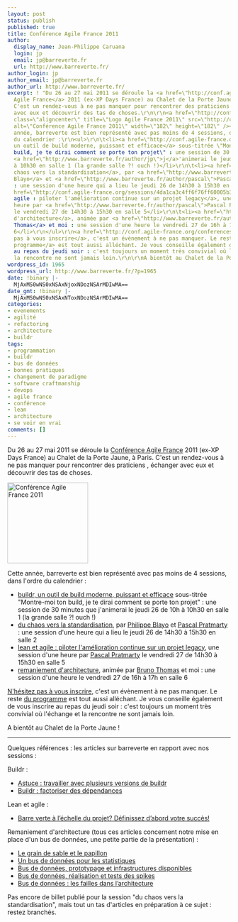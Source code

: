 ```yaml
---
layout: post
status: publish
published: true
title: Conférence Agile France 2011
author:
  display_name: Jean-Philippe Caruana
  login: jp
  email: jp@barreverte.fr
  url: http://www.barreverte.fr/
author_login: jp
author_email: jp@barreverte.fr
author_url: http://www.barreverte.fr/
excerpt: ! "Du 26 au 27 mai 2011 se déroule la <a href=\"http://conf.agile-france.org/\">Conférence
  Agile France</a> 2011 (ex-XP Days France) au Chalet de la Porte Jaune, à Paris.
  C'est un rendez-vous à ne pas manquer pour rencontrer des praticiens , échanger
  avec eux et découvrir des tas de choses.\r\n\r\n<a href=\"http://conf.agile-france.org/\"><img
  class=\"aligncenter\" title=\"Logo Agile France 2011\" src=\"http://conf.agile-france.org/images/AgileFranceConference2011-logo.png\"
  alt=\"Conférence Agile France 2011\" width=\"182\" height=\"182\" /></a>\r\n\r\nCette
  année, barreverte est bien représenté avec pas moins de 4 sessions, dans l'ordre
  du calendrier :\r\n<ul>\r\n\t<li><a href=\"http://conf.agile-france.org/sessions/4d8ccbac4ff6f77395000d18\">buildr,
  un outil de build moderne, puissant et efficace</a> sous-titrée \"Montre-moi ton
  build, je te dirai comment se porte ton projet\" : une session de 30 minutes que
  <a href=\"http://www.barreverte.fr/author/jp\">j</a>'animerai le jeudi 26 de 10h
  à 10h30 en salle 1 (la grande salle ?! ouch !)</li>\r\n\t<li><a href=\"http://conf.agile-france.org/sessions/4d90ae054ff6f7432f0001c5\">du
  chaos vers la standardisation</a>, par <a href=\"http://www.barreverte.fr/author/philippe\">Philippe
  Blayo</a> et <a href=\"http://www.barreverte.fr/author/pascal\">Pascal Pratmarty</a>
  : une session d'une heure qui a lieu le jeudi 26 de 14h30 à 15h30 en salle 2</li>\r\n\t<li><a
  href=\"http://conf.agile-france.org/sessions/4da1ca3c4ff6f76ff60005b3\">lean et
  agile : piloter l'amélioration continue sur un projet legacy</a>, une session d'une
  heure par <a href=\"http://www.barreverte.fr/author/pascal\">Pascal Pratmarty</a>
  le vendredi 27 de 14h30 à 15h30 en salle 5</li>\r\n\t<li><a href=\"http://conf.agile-france.org/sessions/4d94efbb4ff6f70fc10003c5\">remaniement
  d'architecture</a>, animée par <a href=\"http://www.barreverte.fr/author/bruno\">Bruno
  Thomas</a> et moi : une session d'une heure le vendredi 27 de 16h à 17h en salle
  6</li>\r\n</ul>\r\n<a href=\"http://conf.agile-france.org/conferences/agile-france-2011/registrations/new\">N'hésitez
  pas à vous inscrire</a>, c'est un évènement à ne pas manquer. Le reste <a href=\"http://conf.agile-france.org/program\">du
  programme</a> est tout aussi alléchant. Je vous conseille également de vous inscrire
  au repas du jeudi soir : c'est toujours un moment très convivial où l'échange et
  la rencontre ne sont jamais loin.\r\n\r\nA bientôt au Chalet de la Porte Jaune !"
wordpress_id: 1965
wordpress_url: http://www.barreverte.fr/?p=1965
date: !binary |-
  MjAxMS0wNS0xNSAxNjoxNDozNSArMDIwMA==
date_gmt: !binary |-
  MjAxMS0wNS0xNSAxNToxNDozNSArMDIwMA==
categories:
- evenements
- agilité
- refactoring
- architecture
- buildr
tags:
- programmation
- buildr
- bus de données
- bonnes pratiques
- changement de paradigme
- software craftmanship
- devops
- agile france
- conférence
- lean
- architecture
- se voir en vrai
comments: []
---
```

<p>Du 26 au 27 mai 2011 se déroule la <a href="http://conf.agile-france.org/">Conférence Agile France</a> 2011 (ex-XP Days France) au Chalet de la Porte Jaune, à Paris. C'est un rendez-vous à ne pas manquer pour rencontrer des praticiens , échanger avec eux et découvrir des tas de choses.</p>
<p><a href="http://conf.agile-france.org/"><img class="aligncenter" title="Logo Agile France 2011" src="http://conf.agile-france.org/images/AgileFranceConference2011-logo.png" alt="Conférence Agile France 2011" width="182" height="182" /></a></p>
<p>Cette année, barreverte est bien représenté avec pas moins de 4 sessions, dans l'ordre du calendrier :</p>
<ul>
<li><a href="http://conf.agile-france.org/sessions/4d8ccbac4ff6f77395000d18">buildr, un outil de build moderne, puissant et efficace</a> sous-titrée "Montre-moi ton build, je te dirai comment se porte ton projet" : une session de 30 minutes que <a href="http://www.barreverte.fr/author/jp">j</a>'animerai le jeudi 26 de 10h à 10h30 en salle 1 (la grande salle ?! ouch !)</li>
<li><a href="http://conf.agile-france.org/sessions/4d90ae054ff6f7432f0001c5">du chaos vers la standardisation</a>, par <a href="http://www.barreverte.fr/author/philippe">Philippe Blayo</a> et <a href="http://www.barreverte.fr/author/pascal">Pascal Pratmarty</a> : une session d'une heure qui a lieu le jeudi 26 de 14h30 à 15h30 en salle 2</li>
<li><a href="http://conf.agile-france.org/sessions/4da1ca3c4ff6f76ff60005b3">lean et agile : piloter l'amélioration continue sur un projet legacy</a>, une session d'une heure par <a href="http://www.barreverte.fr/author/pascal">Pascal Pratmarty</a> le vendredi 27 de 14h30 à 15h30 en salle 5</li>
<li><a href="http://conf.agile-france.org/sessions/4d94efbb4ff6f70fc10003c5">remaniement d'architecture</a>, animée par <a href="http://www.barreverte.fr/author/bruno">Bruno Thomas</a> et moi : une session d'une heure le vendredi 27 de 16h à 17h en salle 6</li>
</ul>
<p><a href="http://conf.agile-france.org/conferences/agile-france-2011/registrations/new">N'hésitez pas à vous inscrire</a>, c'est un évènement à ne pas manquer. Le reste <a href="http://conf.agile-france.org/program">du programme</a> est tout aussi alléchant. Je vous conseille également de vous inscrire au repas du jeudi soir : c'est toujours un moment très convivial où l'échange et la rencontre ne sont jamais loin.</p>
<p>A bientôt au Chalet de la Porte Jaune !<a id="more"></a><a id="more-1965"></a></p>
<hr />
<p>Quelques références : les articles sur barreverte en rapport avec nos sessions :</p>
<p>Buildr :</p>
<ul>
<li><a href="http://www.barreverte.fr/astuce-travailler-avec-plusieurs-versions-de-buildr">Astuce : travailler avec plusieurs versions de buildr</a></li>
<li><a href="http://www.barreverte.fr/buildr-factoriser-des-dependances">Buildr : factoriser des dépendances</a></li>
</ul>
<p>Lean et agile :</p>
<ul>
<li><a href="http://www.barreverte.fr/barre-verte-a-l%E2%80%99echelle-du-projet-definissez-d%E2%80%99abord-votre-succes">Barre verte à l’échelle du projet? Définissez d’abord votre succès!</a></li>
</ul>
<p>Remaniement d'architecture (tous ces articles concernent notre mise en place d'un bus de données, une petite partie de la présentation) :</p>
<ul>
<li><a href="http://www.barreverte.fr/le-grain-de-sable-et-le-papillon">Le grain de sable et le papillon</a></li>
<li><a href="http://www.barreverte.fr/un-bus-de-donnees-pour-les-statistiques">Un bus de données pour les statistiques</a></li>
<li><a href="http://www.barreverte.fr/bus-de-donnees-prototypage-et-infrastructures-disponibles">Bus de données, prototypage et infrastructures disponibles</a></li>
<li><a href="http://www.barreverte.fr/bus-de-donnees-realisation-et-tests-des-spikes">Bus de données, réalisation et tests des spikes</a></li>
<li><a href="http://www.barreverte.fr/bus-de-donnees-les-failles-dans-larchitecture">Bus de données : les failles dans l’architecture</a></li>
</ul>
<p>Pas encore de billet publié pour la session "du chaos vers la standardisation", mais tout un tas d'articles en préparation à ce sujet : restez branchés.</p>
